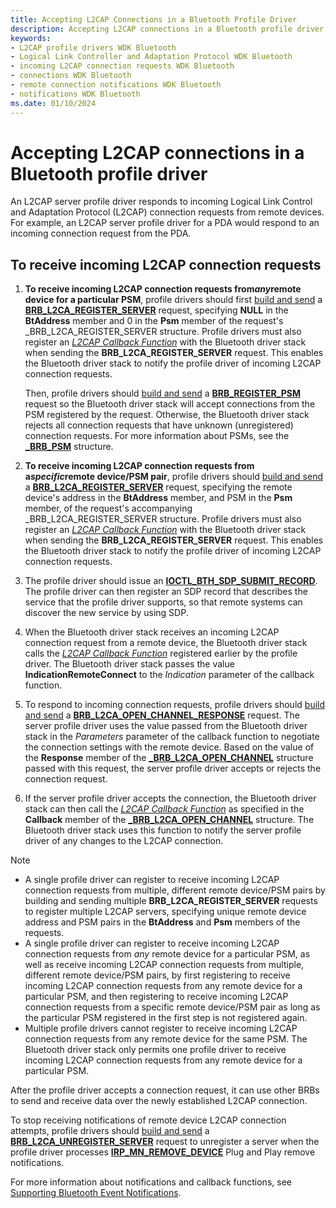```yaml
---
title: Accepting L2CAP Connections in a Bluetooth Profile Driver
description: Accepting L2CAP connections in a Bluetooth profile driver
keywords:
- L2CAP profile drivers WDK Bluetooth
- Logical Link Controller and Adaptation Protocol WDK Bluetooth
- incoming L2CAP connection requests WDK Bluetooth
- connections WDK Bluetooth
- remote connection notifications WDK Bluetooth
- notifications WDK Bluetooth
ms.date: 01/10/2024
---
```


# Accepting L2CAP connections in a Bluetooth profile driver

An L2CAP server profile driver responds to incoming Logical Link Control and Adaptation Protocol (L2CAP) connection requests from remote devices. For example, an L2CAP server profile driver for a PDA would respond to an incoming connection request from the PDA.

## To receive incoming L2CAP connection requests

1. **To receive incoming L2CAP connection requests from*any*remote device for a particular PSM**, profile drivers should first [build and send](building-and-sending-a-brb.md) a [**BRB\_L2CA\_REGISTER\_SERVER**](/previous-versions/ff536618(v=vs.85)) request, specifying **NULL** in the **BtAddress** member and 0 in the **Psm** member of the request's \_BRB\_L2CA\_REGISTER\_SERVER structure. Profile drivers must also register an [*L2CAP Callback Function*](/windows-hardware/drivers/ddi/bthddi/nc-bthddi-pfnbthport_indication_callback) with the Bluetooth driver stack when sending the **BRB\_L2CA\_REGISTER\_SERVER** request. This enables the Bluetooth driver stack to notify the profile driver of incoming L2CAP connection requests.

    Then, profile drivers should [build and send](building-and-sending-a-brb.md) a [**BRB\_REGISTER\_PSM**](/previous-versions/ff536621(v=vs.85)) request so the Bluetooth driver stack will accept connections from the PSM registered by the request. Otherwise, the Bluetooth driver stack rejects all connection requests that have unknown (unregistered) connection requests. For more information about PSMs, see the [**\_BRB\_PSM**](/windows-hardware/drivers/ddi/bthddi/ns-bthddi-_brb_psm) structure.

1. **To receive incoming L2CAP connection requests from a*specific*remote device/PSM pair**, profile drivers should [build and send](building-and-sending-a-brb.md) a [**BRB\_L2CA\_REGISTER\_SERVER**](/previous-versions/ff536618(v=vs.85)) request, specifying the remote device's address in the **BtAddress** member, and PSM in the **Psm** member, of the request's accompanying \_BRB\_L2CA\_REGISTER\_SERVER structure. Profile drivers must also register an [*L2CAP Callback Function*](/windows-hardware/drivers/ddi/bthddi/nc-bthddi-pfnbthport_indication_callback) with the Bluetooth driver stack when sending the **BRB\_L2CA\_REGISTER\_SERVER** request. This enables the Bluetooth driver stack to notify the profile driver of incoming L2CAP connection requests.

1. The profile driver should issue an [**IOCTL\_BTH\_SDP\_SUBMIT\_RECORD**](/windows-hardware/drivers/ddi/bthioctl/ni-bthioctl-ioctl_bth_sdp_submit_record). The profile driver can then register an SDP record that describes the service that the profile driver supports, so that remote systems can discover the new service by using SDP.

1. When the Bluetooth driver stack receives an incoming L2CAP connection request from a remote device, the Bluetooth driver stack calls the [*L2CAP Callback Function*](/windows-hardware/drivers/ddi/bthddi/nc-bthddi-pfnbthport_indication_callback) registered earlier by the profile driver. The Bluetooth driver stack passes the value **IndicationRemoteConnect** to the *Indication* parameter of the callback function.

1. To respond to incoming connection requests, profile drivers should [build and send](building-and-sending-a-brb.md) a [**BRB\_L2CA\_OPEN\_CHANNEL\_RESPONSE**](/previous-versions/ff536616(v=vs.85)) request. The server profile driver uses the value passed from the Bluetooth driver stack in the *Parameters* parameter of the callback function to negotiate the connection settings with the remote device. Based on the value of the **Response** member of the [**\_BRB\_L2CA\_OPEN\_CHANNEL**](/windows-hardware/drivers/ddi/bthddi/ns-bthddi-_brb_l2ca_open_channel) structure passed with this request, the server profile driver accepts or rejects the connection request.

1. If the server profile driver accepts the connection, the Bluetooth driver stack can then call the [*L2CAP Callback Function*](/windows-hardware/drivers/ddi/bthddi/nc-bthddi-pfnbthport_indication_callback) as specified in the **Callback** member of the [**\_BRB\_L2CA\_OPEN\_CHANNEL**](/windows-hardware/drivers/ddi/bthddi/ns-bthddi-_brb_l2ca_open_channel) structure. The Bluetooth driver stack uses this function to notify the server profile driver of any changes to the L2CAP connection.

> [!NOTE]
>
> - A single profile driver can register to receive incoming L2CAP connection requests from multiple, different remote device/PSM pairs by building and sending multiple **BRB\_L2CA\_REGISTER\_SERVER** requests to register multiple L2CAP servers, specifying unique remote device address and PSM pairs in the **BtAddress** and **Psm** members of the requests.
> - A single profile driver can register to receive incoming L2CAP connection requests from *any* remote device for a particular PSM, as well as receive incoming L2CAP connection requests from multiple, different remote device/PSM pairs, by first registering to receive incoming L2CAP connection requests from any remote device for a particular PSM, and then registering to receive incoming L2CAP connection requests from a specific remote device/PSM pair as long as the particular PSM registered in the first step is not registered again.
> - Multiple profile drivers cannot register to receive incoming L2CAP connection requests from any remote device for the same PSM. The Bluetooth driver stack only permits one profile driver to receive incoming L2CAP connection requests from any remote device for a particular PSM.

After the profile driver accepts a connection request, it can use other BRBs to send and receive data over the newly established L2CAP connection.

To stop receiving notifications of remote device L2CAP connection attempts, profile drivers should [build and send](building-and-sending-a-brb.md) a [**BRB\_L2CA\_UNREGISTER\_SERVER**](/previous-versions/ff536619(v=vs.85)) request to unregister a server when the profile driver processes [**IRP\_MN\_REMOVE\_DEVICE**](../kernel/irp-mn-remove-device.md) Plug and Play remove notifications.

For more information about notifications and callback functions, see [Supporting Bluetooth Event Notifications](supporting-bluetooth-event-notifications.md).
